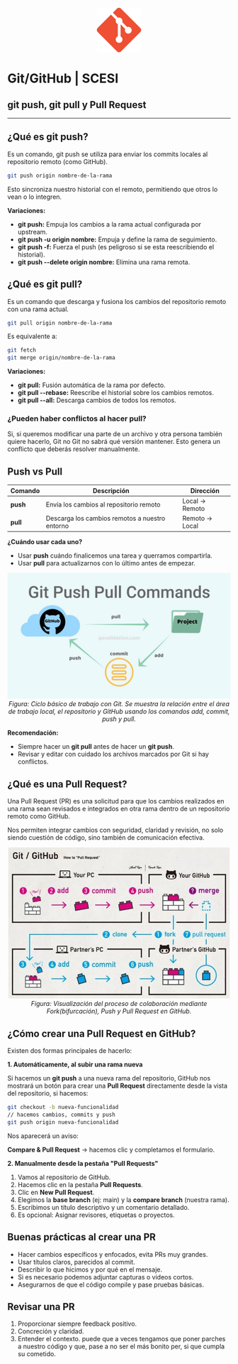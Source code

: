 <p align="center">
  <img src="img/git.png" alt="Logo" width="100"/>
</p>

# Git/GitHub | SCESI

## git push, git pull y Pull Request
---

## ¿Qué es git push?

Es un comando, git push se utiliza para enviar los commits locales al repositorio remoto (como GitHub).

```bash
git push origin nombre-de-la-rama
```

Esto sincroniza nuestro historial con el remoto, permitiendo que otros lo vean o lo integren.

**Variaciones:**

- **git push:** Empuja los cambios a la rama actual configurada por upstream.
- **git push -u origin nombre:** Empuja y define la rama de seguimiento.
- **git push -f:** Fuerza el push (es peligroso si se esta reescribiendo el historial).
- **git push --delete origin nombre:** Elimina una rama remota.

## ¿Qué es git pull?

Es un comando que descarga y fusiona los cambios del repositorio remoto con una rama actual.

```bash
git pull origin nombre-de-la-rama
```

Es equivalente a:

```bash
git fetch
git merge origin/nombre-de-la-rama
```

**Variaciones:**

- **git pull:** Fusión automática de la rama por defecto.
- **git pull --rebase:** Reescribe el historial sobre los cambios remotos.
- **git pull --all:** Descarga cambios de todos los remotos.

### ¿Pueden haber conflictos al hacer pull?

Si, si queremos modificar una parte de un archivo y otra persona también quiere hacerlo, Git no Git no sabrá qué versión mantener. Esto genera un conflicto que deberás resolver manualmente.

## Push vs Pull

| Comando | Descripción                               | Dirección      |
| ------- | ----------------------------------------- | -------------- |
| **push**  | Envía los cambios al repositorio remoto   | Local → Remoto |
| **pull**  | Descarga los cambios remotos a nuestro entorno | Remoto → Local |

**¿Cuándo usar cada uno?**

- Usar **push** cuándo finalicemos una tarea y querramos compartirla.
- Usar **pull** para actualizarnos con lo último antes de empezar.

<p align="center">
  <img src="img/gitpushpullpr.jpg" alt="Git Push Pull Commands" width="600"/>
  <br>
  <em>Figura: Ciclo básico de trabajo con Git. Se muestra la relación entre el área de trabajo local, el repositorio y GitHub usando los comandos add, commit, push y pull.</em>
</p>

**Recomendación:**

- Siempre hacer un **git pull** antes de hacer un **git push**.
- Revisar y editar con cuidado los archivos marcados por Git si hay conflictos.

## ¿Qué es una Pull Request?

Una Pull Request (PR) es una solicitud para que los cambios realizados en una rama sean revisados e integrados en otra rama dentro de un repositorio remoto como GitHub.

Nos permiten integrar cambios con seguridad, claridad y revisión, no solo siendo cuestión de código, sino también de comunicación efectiva.

<p align="center">
  <img src="img/pr.jpeg" alt="Flujo de Pull Request en GitHub" width="500"/>
  <br>
  <em>Figura: Visualización del proceso de colaboración mediante Fork(bifurcación), Push y Pull Request en GitHub.</em>
</p>

## ¿Cómo crear una Pull Request en GitHub?

Existen dos formas principales de hacerlo:

**1. Automáticamente, al subir una rama nueva**

Si hacemos un **git push** a una nueva rama del repositorio, GitHub nos mostrará un botón para crear una **Pull Request** directamente desde la vista del repositorio, si hacemos:

```bash
git checkout -b nueva-funcionalidad
// hacemos cambios, commits y push
git push origin nueva-funcionalidad
```

Nos aparecerá un aviso:

**Compare & Pull Request** → hacemos clic y completamos el formulario.

**2. Manualmente desde la pestaña "Pull Requests"**

1. Vamos al repositorio de GitHub.
2. Hacemos clic en la pestaña **Pull Requests**.
3. Clic en **New Pull Request**.
4. Elegimos la **base branch** (ej: main) y la **compare branch** (nuestra rama).
5. Escribimos un título descriptivo y un comentario detallado.
6. Es opcional: Asignar revisores, etiquetas o proyectos.

## Buenas prácticas al crear una PR

- Hacer cambios específicos y enfocados, evita PRs muy grandes.
- Usar títulos claros, parecidos al commit.
- Describir lo que hicimos y por qué en el mensaje.
- Si es necesario podemos adjuntar capturas o videos cortos.
- Asegurarnos de que el código compile y pase pruebas básicas.

## Revisar una PR

1. Proporcionar siempre feedback positivo.
2. Concreción y claridad.
3. Entender el contexto. puede que a veces tengamos que poner parches a nuestro código y que, pase a no ser el más bonito per, si que cumpla su cometido.
